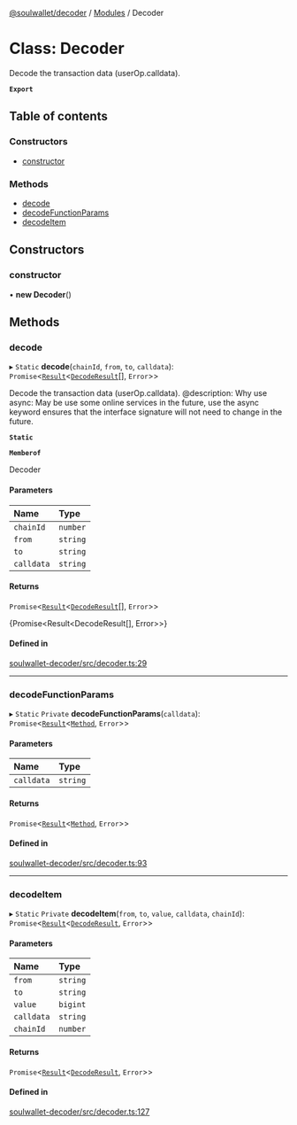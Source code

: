 [@soulwallet/decoder](../README.md) / [Modules](../modules.md) / Decoder

# Class: Decoder

Decode the transaction data (userOp.calldata).

**`Export`**

## Table of contents

### Constructors

- [constructor](Decoder.md#constructor)

### Methods

- [decode](Decoder.md#decode)
- [decodeFunctionParams](Decoder.md#decodefunctionparams)
- [decodeItem](Decoder.md#decodeitem)

## Constructors

### constructor

• **new Decoder**()

## Methods

### decode

▸ `Static` **decode**(`chainId`, `from`, `to`, `calldata`): `Promise`<[`Result`](../modules.md#result)<[`DecodeResult`](../interfaces/DecodeResult.md)[], `Error`\>\>

Decode the transaction data (userOp.calldata).
@description: Why use async: May be use some online services in the future, use the async keyword ensures that the interface signature will not need to change in the future.

**`Static`**

**`Memberof`**

Decoder

#### Parameters

| Name | Type |
| :------ | :------ |
| `chainId` | `number` |
| `from` | `string` |
| `to` | `string` |
| `calldata` | `string` |

#### Returns

`Promise`<[`Result`](../modules.md#result)<[`DecodeResult`](../interfaces/DecodeResult.md)[], `Error`\>\>

{Promise<Result<DecodeResult[], Error>>}

#### Defined in

[soulwallet-decoder/src/decoder.ts:29](https://github.com/SoulWallet/soulwalletlib/blob/38adfd4/packages/soulwallet-decoder/src/decoder.ts#L29)

___

### decodeFunctionParams

▸ `Static` `Private` **decodeFunctionParams**(`calldata`): `Promise`<[`Result`](../modules.md#result)<[`Method`](../interfaces/Method.md), `Error`\>\>

#### Parameters

| Name | Type |
| :------ | :------ |
| `calldata` | `string` |

#### Returns

`Promise`<[`Result`](../modules.md#result)<[`Method`](../interfaces/Method.md), `Error`\>\>

#### Defined in

[soulwallet-decoder/src/decoder.ts:93](https://github.com/SoulWallet/soulwalletlib/blob/38adfd4/packages/soulwallet-decoder/src/decoder.ts#L93)

___

### decodeItem

▸ `Static` `Private` **decodeItem**(`from`, `to`, `value`, `calldata`, `chainId`): `Promise`<[`Result`](../modules.md#result)<[`DecodeResult`](../interfaces/DecodeResult.md), `Error`\>\>

#### Parameters

| Name | Type |
| :------ | :------ |
| `from` | `string` |
| `to` | `string` |
| `value` | `bigint` |
| `calldata` | `string` |
| `chainId` | `number` |

#### Returns

`Promise`<[`Result`](../modules.md#result)<[`DecodeResult`](../interfaces/DecodeResult.md), `Error`\>\>

#### Defined in

[soulwallet-decoder/src/decoder.ts:127](https://github.com/SoulWallet/soulwalletlib/blob/38adfd4/packages/soulwallet-decoder/src/decoder.ts#L127)
